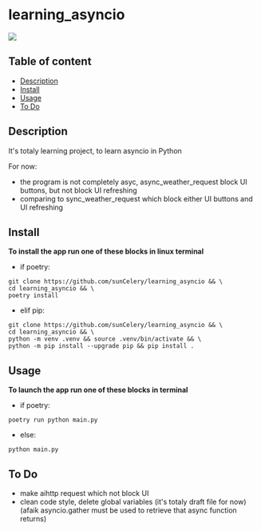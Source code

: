 <h1>learning_asyncio</h1>

![](https://github.com/sunCelery/learning_asyncio/blob/main/gifs/program-demo.gif)

<h2>Table of content</h2>

- [Description](#description)
- [Install](#install)
- [Usage](#usage)
- [To Do](#to-do)

## Description ##
It's totaly learning project, to learn asyncio in Python


For now:
- the program is not completely asyc, async_weather_request block UI buttons, but not block UI refreshing
- comparing to sync_weather_request which block either UI buttons and UI refreshing

## Install ##
**To install the app run one of these blocks in linux terminal**

- if poetry:
```
git clone https://github.com/sunCelery/learning_asyncio && \
cd learning_asyncio && \
poetry install
```

- elif pip:
```
git clone https://github.com/sunCelery/learning_asyncio && \
cd learning_asyncio && \
python -m venv .venv && source .venv/bin/activate && \
python -m pip install --upgrade pip && pip install .
```

## Usage ##
**To launch the app run one of these blocks in terminal**

- if poetry:
```
poetry run python main.py
```
- else:
```
python main.py
```


## To Do ##

- make aihttp request which not block UI
- clean code style, delete global variables (it's totaly draft file for now) (afaik asyncio.gather must be used to retrieve that async function returns)
